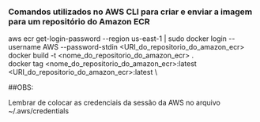 ### Comandos utilizados no AWS CLI para criar e enviar a imagem para um repositório do Amazon ECR

aws ecr get-login-password --region us-east-1 | sudo docker login --username AWS --password-stdin <URI_do_repositorio_do_amazon_ecr> \
docker build -t <nome_do_repositorio_do_amazon_ecr> . \
docker tag <nome_do_repositorio_do_amazon_ecr>:latest <URI_do_repositorio_do_amazon_ecr>:latest \

##OBS:

Lembrar de colocar as credenciais da sessão da AWS no arquivo ~/.aws/credentials
